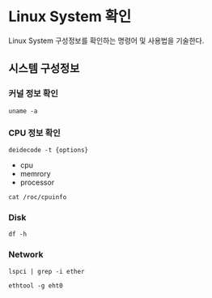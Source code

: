 # Linux System 확인

Linux System 구성정보를 확인하는 명령어 및 사용법을 기술한다.

## 시스템 구성정보 


### 커널 정보 확인

```
uname -a 
```

### CPU 정보 확인 

```
deidecode -t {options}
```

- cpu 
- memrory
- processor 

```
cat /roc/cpuinfo
``` 

### Disk 

```
df -h 
```

### Network

```
lspci | grep -i ether
```

```
ethtool -g eht0
```
